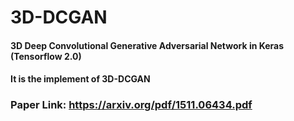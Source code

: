 # 3D-DCGAN
#### 3D Deep Convolutional Generative Adversarial Network in Keras (Tensorflow 2.0)
#### It is the implement of 3D-DCGAN
### Paper Link: https://arxiv.org/pdf/1511.06434.pdf
